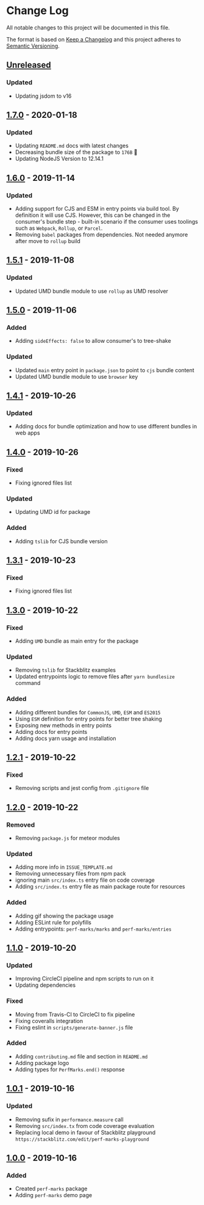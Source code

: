 # Change Log

All notable changes to this project will be documented in this file.

The format is based on [Keep a Changelog](http://keepachangelog.com/)
and this project adheres to [Semantic Versioning](http://semver.org/).

## [Unreleased][]

### Updated

- Updating jsdom to v16

## [1.7.0][] - 2020-01-18

### Updated

- Updating `README.md` docs with latest changes
- Decreasing bundle size of the package to `176B` 🎉
- Updating NodeJS Version to 12.14.1

## [1.6.0][] - 2019-11-14

### Updated

- Adding support for CJS and ESM in entry points via build tool. By definition it will use CJS. However, this can be changed in the consumer's bundle step - built-in scenario if the consumer uses toolings such as `Webpack`, `Rollup`, or `Parcel`.
- Removing `babel` packages from dependencies. Not needed anymore after move to `rollup` build

## [1.5.1][] - 2019-11-08

### Updated

- Updated UMD bundle module to use `rollup` as UMD resolver

## [1.5.0][] - 2019-11-06

### Added

- Adding `sideEffects: false` to allow consumer's to tree-shake

### Updated

- Updated `main` entry point in `package.json` to point to `cjs` bundle content
- Updated UMD bundle module to use `browser` key

## [1.4.1][] - 2019-10-26

### Updated

- Adding docs for bundle optimization and how to use different bundles in web apps

## [1.4.0][] - 2019-10-26

### Fixed

- Fixing ignored files list

### Updated

- Updating UMD id for package

### Added

- Adding `tslib` for CJS bundle version

## [1.3.1][] - 2019-10-23

### Fixed

- Fixing ignored files list

## [1.3.0][] - 2019-10-22

### Fixed

- Adding `UMD` bundle as main entry for the package

### Updated

- Removing `tslib` for Stackblitz examples
- Updated entrypoints logic to remove files after `yarn bundlesize` command

### Added

- Adding different bundles for `CommonJS`, `UMD`, `ESM` and `ES2015`
- Using `ESM` definition for entry points for better tree shaking
- Exposing new methods in entry points
- Adding docs for entry points
- Adding docs yarn usage and installation

## [1.2.1][] - 2019-10-22

### Fixed

- Removing scripts and jest config from `.gitignore` file

## [1.2.0][] - 2019-10-22

### Removed

- Removing `package.js` for meteor modules

### Updated

- Adding more info in `ISSUE_TEMPLATE.md`
- Removing unnecessary files from npm pack
- ignoring main `src/index.ts` entry file on code coverage
- Adding `src/index.ts` entry file as main package route for resources

### Added

- Adding gif showing the package usage
- Adding ESLint rule for polyfills
- Adding entrypoints: `perf-marks/marks` and `perf-marks/entries`

## [1.1.0][] - 2019-10-20

### Updated

- Improving CircleCI pipeline and npm scripts to run on it
- Updating dependencies

### Fixed

- Moving from Travis-CI to CircleCI to fix pipeline
- Fixing coveralls integration
- Fixing eslint in `scripts/generate-banner.js` file

### Added

- Adding `contributing.md` file and section in `README.md`
- Adding package logo
- Adding types for `PerfMarks.end()` response

## [1.0.1][] - 2019-10-16

### Updated

- Removing sufix in `performance.measure` call
- Removing `src/index.tx` from code coverage evaluation
- Replacing local demo in favour of Stackblitz playground `https://stackblitz.com/edit/perf-marks-playground`

## [1.0.0][] - 2019-10-16

### Added

- Created `perf-marks` package
- Adding `perf-marks` demo page

[unreleased]: https://github.com/willmendesneto/perf-marks/compare/v1.0.0...HEAD
[1.0.0]: https://github.com/willmendesneto/perf-marks/tree/v1.0.0
[unreleased]: https://github.com/willmendesneto/perf-marks/compare/v1.0.1...HEAD
[1.0.1]: https://github.com/willmendesneto/perf-marks/tree/v1.0.1
[unreleased]: https://github.com/willmendesneto/perf-marks/compare/v1.1.0...HEAD
[1.1.0]: https://github.com/willmendesneto/perf-marks/tree/v1.1.0
[unreleased]: https://github.com/willmendesneto/perf-marks/compare/v1.2.0...HEAD
[1.2.0]: https://github.com/willmendesneto/perf-marks/tree/v1.2.0
[unreleased]: https://github.com/willmendesneto/perf-marks/compare/v1.2.1...HEAD
[1.2.1]: https://github.com/willmendesneto/perf-marks/tree/v1.2.1
[unreleased]: https://github.com/willmendesneto/perf-marks/compare/v1.3.0...HEAD
[1.3.0]: https://github.com/willmendesneto/perf-marks/tree/v1.3.0
[unreleased]: https://github.com/willmendesneto/perf-marks/compare/v1.3.1...HEAD
[1.3.1]: https://github.com/willmendesneto/perf-marks/tree/v1.3.1
[unreleased]: https://github.com/willmendesneto/perf-marks/compare/v1.4.0...HEAD
[1.4.0]: https://github.com/willmendesneto/perf-marks/tree/v1.4.0
[unreleased]: https://github.com/willmendesneto/perf-marks/compare/v1.4.1...HEAD
[1.4.1]: https://github.com/willmendesneto/perf-marks/tree/v1.4.1
[unreleased]: https://github.com/willmendesneto/perf-marks/compare/v1.5.0...HEAD
[1.5.0]: https://github.com/willmendesneto/perf-marks/tree/v1.5.0
[unreleased]: https://github.com/willmendesneto/perf-marks/compare/v1.5.1...HEAD
[1.5.1]: https://github.com/willmendesneto/perf-marks/tree/v1.5.1
[unreleased]: https://github.com/willmendesneto/perf-marks/compare/v1.6.0...HEAD
[1.6.0]: https://github.com/willmendesneto/perf-marks/tree/v1.6.0
[unreleased]: https://github.com/willmendesneto/perf-marks/compare/v1.7.0...HEAD
[1.7.0]: https://github.com/willmendesneto/perf-marks/tree/v1.7.0
